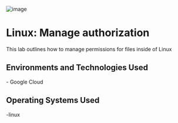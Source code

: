 
![image](https://github.com/user-attachments/assets/e09a3aae-4049-47c2-a8d0-82f9d0ab1ee3)


# Linux: Manage authorization
This lab outlines how to manage permissions for files inside of Linux


<h2>Environments and Technologies Used</h2>
- Google Cloud 

<h2>Operating Systems Used </h2>
-linux

